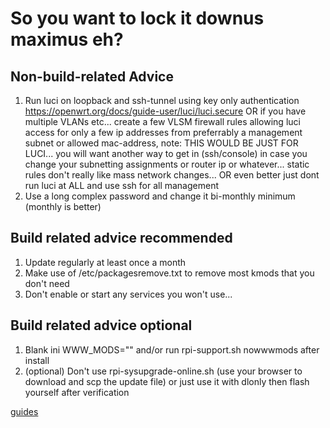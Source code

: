 

# So you want to lock it downus maximus eh?

## Non-build-related Advice
1) Run luci on loopback and ssh-tunnel using key only authentication https://openwrt.org/docs/guide-user/luci/luci.secure OR if you have multiple VLANs etc... create a few VLSM firewall rules allowing luci access for only a few ip addresses from preferrably a management subnet or allowed mac-address, note: THIS WOULD BE JUST FOR LUCI... you will want another way to get in (ssh/console) in case you change your subnetting assignments or router ip or whatever... static rules don't really like mass network changes... OR even better just dont run luci at ALL and use ssh for all management
2) Use a long complex password and change it bi-monthly minimum (monthly is better)


## Build related advice recommended
1) Update regularly at least once a month
2) Make use of /etc/packagesremove.txt to remove most kmods that you don't need
3) Don't enable or start any services you won't use...

## Build related advice optional
1) Blank ini WWW_MODS="" and/or run rpi-support.sh nowwwmods after install
2) (optional) Don't use rpi-sysupgrade-online.sh (use your browser to download and scp the update file) or just use it with dlonly then flash yourself after verification

[guides](https://github.com/wulfy23/rpi4/blob/master/README.md#github-guides)















